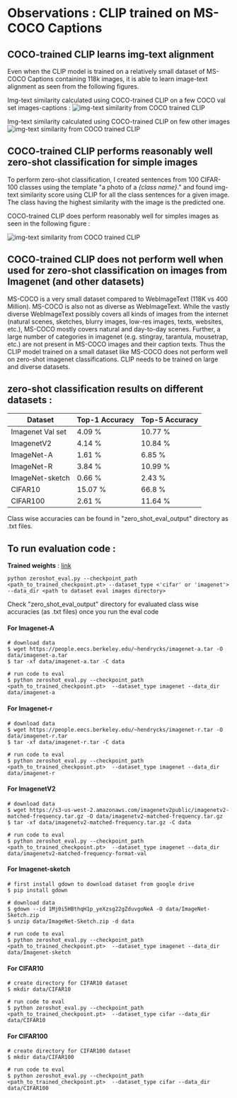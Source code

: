 # Observations : CLIP trained on MS-COCO Captions

## COCO-trained CLIP learns img-text alignment
Even when the CLIP model is trained on a relatively small dataset of MS-COCO Captions containing 118k images, it is able to learn image-text alignment as seen from the following figures.

Img-text similarity calculated using COCO-trained CLIP on a few COCO val set images-captions :
![img-text similarity from COCO trained CLIP](/figures/img_text_sim_coco_val.png)


Img-text similarity calculated using COCO-trained CLIP on few other images
![img-text similarity from COCO trained CLIP](/figures/img_text_sim.png)

## COCO-trained CLIP performs reasonably well zero-shot classification for simple images
To perform zero-shot classification, I created sentences from 100 CIFAR-100 classes using the template "a photo of a _{class name}_." and found img-text similarity score using CLIP for all the class sentences for a given image. The class having the highest similarity with the image is the predicted one. 

COCO-trained CLIP does perform reasonably well for simples images as seen in the following figure : 

![img-text similarity from COCO trained CLIP](/figures/demo.png)

## COCO-trained CLIP does not perform well when used for zero-shot classification on images from Imagenet (and other datasets)
MS-COCO is a very small dataset compared to WebImageText (118K vs 400 Million). MS-COCO is also not as diverse as WebImageText. While the vastly diverse WebImageText possibly covers all kinds of images from the internet (natural scenes, sketches, blurry images, low-res images, texts, websites, etc.), MS-COCO mostly covers natural and day-to-day scenes. Further, a large number of categories in imagenet (e.g. stingray, tarantula, mousetrap, etc.) are not present in MS-COCO images and their caption texts. Thus the CLIP model trained on a small dataset like MS-COCO does not perform well on zero-shot imagenet classifications. CLIP needs to be trained on large and diverse datasets.

## zero-shot classification results on different datasets :

Dataset          | Top-1 Accuracy | Top-5 Accuracy
------------     | -------------  | ----------------
Imagenet Val set | 4.09  %        | 10.77 %
ImagenetV2       | 4.14  %        | 10.84 %
ImageNet-A       | 1.61  %        | 6.85  %
ImageNet-R       | 3.84  %        | 10.99 %
ImageNet-sketch  | 0.66  %        | 2.43  %
CIFAR10          | 15.07 %        | 66.8  %
CIFAR100         | 2.61  %        | 11.64 %

Class wise accuracies can be found in "zero_shot_eval_output" directory as .txt files.

## To run evaluation code : 

**Trained weights** : [link](https://drive.google.com/file/d/1BVEY4WeFmQb3wv0A6RaLyVjnc7qmChH2/view?usp=sharing)

```
python zeroshot_eval.py --checkpoint_path <path_to_trained_checkpoint.pt> --dataset_type <'cifar' or 'imagenet'> --data_dir <path to dataset eval images directory>
```
Check "zero_shot_eval_output" directory for evaluated class wise accuracies (as .txt files) once you run the eval code

#### For Imagenet-A
```
# download data
$ wget https://people.eecs.berkeley.edu/~hendrycks/imagenet-a.tar -O data/imagenet-a.tar
$ tar -xf data/imagenet-a.tar -C data

# run code to eval
$ python zeroshot_eval.py --checkpoint_path <path_to_trained_checkpoint.pt>  --dataset_type imagenet --data_dir data/imagenet-a
```

#### For Imagenet-r
```
# download data
$ wget https://people.eecs.berkeley.edu/~hendrycks/imagenet-r.tar -O data/imagenet-r.tar
$ tar -xf data/imagenet-r.tar -C data

# run code to eval
$ python zeroshot_eval.py --checkpoint_path <path_to_trained_checkpoint.pt>  --dataset_type imagenet --data_dir data/imagenet-r
```

#### For ImagenetV2
```
# download data
$ wget https://s3-us-west-2.amazonaws.com/imagenetv2public/imagenetv2-matched-frequency.tar.gz -O data/imagenetv2-matched-frequency.tar.gz
$ tar -xf data/imagenetv2-matched-frequency.tar.gz -C data

# run code to eval
$ python zeroshot_eval.py --checkpoint_path <path_to_trained_checkpoint.pt>  --dataset_type imagenet --data_dir data/imagenetv2-matched-frequency-format-val
```

#### For Imagenet-sketch
```
# first install gdown to download dataset from google drive
$ pip install gdown

# download data
$ gdown --id 1Mj0i5HBthqH1p_yeXzsg22gZduvgoNeA -O data/ImageNet-Sketch.zip
$ unzip data/ImageNet-Sketch.zip -d data

# run code to eval
$ python zeroshot_eval.py --checkpoint_path <path_to_trained_checkpoint.pt>  --dataset_type imagenet --data_dir data/Imagenet-sketch
```

#### For CIFAR10
```
# create directory for CIFAR10 dataset
$ mkdir data/CIFAR10

# run code to eval
$ python zeroshot_eval.py --checkpoint_path <path_to_trained_checkpoint.pt>  --dataset_type cifar --data_dir data/CIFAR10
```

#### For CIFAR100
```
# create directory for CIFAR100 dataset
$ mkdir data/CIFAR100

# run code to eval
$ python zeroshot_eval.py --checkpoint_path <path_to_trained_checkpoint.pt>  --dataset_type cifar --data_dir data/CIFAR100
```
